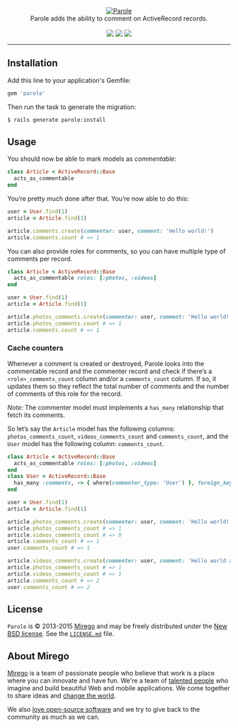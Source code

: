 <p align="center">
  <a href="https://github.com/mirego/parole">
    <img src="http://i.imgur.com/QQlNfGL.png" alt="Parole" />
  </a>
  <br />
  Parole adds the ability to comment on ActiveRecord records.
  <br /><br />
  <a href="https://rubygems.org/gems/parole"><img src="http://img.shields.io/gem/v/parole.svg" /></a>
  <a href="https://codeclimate.com/github/mirego/parole"><img src="http://img.shields.io/codeclimate/github/mirego/parole.svg" /></a>
  <a href="https://travis-ci.org/mirego/parole"><img src="http://img.shields.io/travis/mirego/parole.svg" /></a>
</p>


---

## Installation

Add this line to your application's Gemfile:

```ruby
gem 'parole'
```

Then run the task to generate the migration:

```bash
$ rails generate parole:install
```

## Usage

You should now be able to mark models as *commentable*:

```ruby
class Article < ActiveRecord::Base
  acts_as_commentable
end
```

You’re pretty much done after that. You’re now able to do this:

```ruby
user = User.find(1)
article = Article.find(1)

article.comments.create(commenter: user, comment: 'Hello world!')
article.comments.count # => 1
```

You can also provide roles for comments, so you can have multiple type of comments per record.

```ruby
class Article < ActiveRecord::Base
  acts_as_commentable roles: [:photos, :videos]
end

user = User.find(1)
article = Article.find(1)

article.photos_comments.create(commenter: user, comment: 'Hello world!')
article.photos_comments.count # => 1
article.comments.count # => 1
```

### Cache counters

Whenever a comment is created or destroyed, Parole looks into the commentable record and the commenter
record and check if there’s a `<role>_comments_count` column and/or a `comments_count` column.
If so, it updates them so they reflect the total number of comments and the number of comments
of this role for the record.

_Note:_ The commenter model must implements a `has_many` relationship that fetch its comments.

So let’s say the `Article` model has the following columns: `photos_comments_count`, `videos_comments_count` and `comments_count`,
and the `User` model has the following column: `comments_count`.

```ruby
class Article < ActiveRecord::Base
  acts_as_commentable roles: [:photos, :videos]
end
class User < ActiveRecord::Base
  has_many :comments, -> { where(commenter_type: 'User') }, foreign_key: :commenter_id
end

user = User.find(1)
article = Article.find(1)

article.photos_comments.create(commenter: user, comment: 'Hello world!')
article.photos_comments_count # => 1
article.videos_comments_count # => 0
article.comments_count # => 1
user.comments_count # => 1

article.videos_comments.create(commenter: user, comment: 'Hello world again!')
article.photos_comments_count # => 1
article.videos_comments_count # => 1
article.comments_count # => 2
user.comments_count # => 2
```

## License

`Parole` is © 2013-2015 [Mirego](http://www.mirego.com) and may be freely distributed under the [New BSD license](http://opensource.org/licenses/BSD-3-Clause).  See the [`LICENSE.md`](https://github.com/mirego/parole/blob/master/LICENSE.md) file.

## About Mirego

[Mirego](http://mirego.com) is a team of passionate people who believe that work is a place where you can innovate and have fun. We're a team of [talented people](http://life.mirego.com) who imagine and build beautiful Web and mobile applications. We come together to share ideas and [change the world](http://mirego.org).

We also [love open-source software](http://open.mirego.com) and we try to give back to the community as much as we can.
